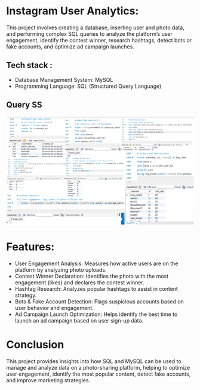 # Instagram User Analytics:
This project involves creating a database, inserting user and photo data, and performing complex SQL queries to analyze the platform’s user engagement, identify the contest winner, research hashtags, detect bots or fake accounts, and optimize ad campaign launches.

## Tech stack :
- Database Management System: MySQL
- Programming Language: SQL (Structured Query Language)

## Query SS
![test](IG_User_Queries_SS.png)

# Features:
- User Engagement Analysis: Measures how active users are on the platform by analyzing photo uploads.
- Contest Winner Declaration: Identifies the photo with the most engagement (likes) and declares the contest winner.
- Hashtag Research: Analyzes popular hashtags to assist in content strategy.
- Bots & Fake Account Detection: Flags suspicious accounts based on user behavior and engagement.
- Ad Campaign Launch Optimization: Helps identify the best time to launch an ad campaign based on user sign-up data.

# Conclusion
This project provides insights into how SQL and MySQL can be used to manage and analyze data on a photo-sharing platform, helping to optimize user engagement, identify the most popular content, detect fake accounts, and improve marketing strategies.


